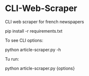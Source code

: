 # CLI-Web-Scraper
CLI web scraper for french newspapers

pip install -r requirements.txt

To see CLI options:

python article-scraper.py -h

Tu run:

python article-scraper.py {options}
